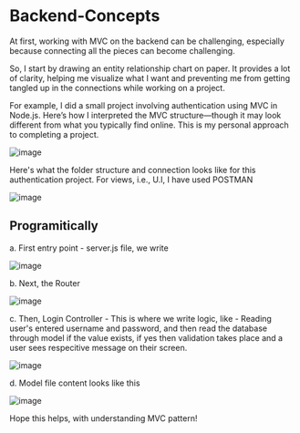 # Backend-Concepts
At first, working with MVC on the backend can be challenging, especially because connecting all the pieces can become challenging.

So, I start by drawing an entity relationship chart on paper. It provides a lot of clarity, helping me visualize what I want and preventing me from getting tangled up in the connections while working on a project.

For example, I did a small project involving authentication using MVC in Node.js. Here’s how I interpreted the MVC structure—though it may look different from what you typically find online. This is my personal approach to completing a project.

![image](https://github.com/user-attachments/assets/78da153a-66d7-4635-84a0-8303e02a4f89)

Here's what the folder structure and connection looks like for this authentication project. For views, i.e., U.I, I have used POSTMAN

![image](https://github.com/user-attachments/assets/22be9615-b79d-4fe9-8820-72522899ce7d)

## Programitically

a. First entry point - server.js file, we write

![image](https://github.com/user-attachments/assets/8ec8a763-413b-4072-9a29-6f0aa82999b9)

b. Next, the Router 

![image](https://github.com/user-attachments/assets/fef5bbd4-90c1-4ed7-b287-e908d8af05ae)

c. Then, Login Controller - This is where we write logic, like - Reading user's entered username and password, and then read the database through model if the value exists, if yes then validation takes place and 
a user sees respecitive message on their screen.

![image](https://github.com/user-attachments/assets/c091e3e0-9fb4-4b42-bfa6-15c4e432716c)

d. Model file content looks like this

![image](https://github.com/user-attachments/assets/537e3b7f-ceb1-49c5-888a-eec380e8e6a5)

Hope this helps, with understanding MVC pattern!















